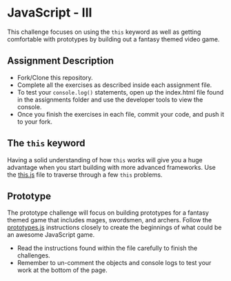 # JavaScript - III
This challenge focuses on using the `this` keyword as well as getting comfortable with prototypes by building out a fantasy themed video game.   

## Assignment Description

* Fork/Clone this repository.
* Complete all the exercises as described inside each assignment file.
* To test your `console.log()` statements, open up the index.html file found in the assignments folder and use the developer tools to view the console.  
* Once you finish the exercises in each file, commit your code, and push it to your fork. 

## The `this` keyword

Having a solid understanding of how `this` works will give you a huge advantage when you start building with more advanced frameworks. Use the [this.js](assignments/this.js) file to traverse through a few `this` problems.

## Prototype

The prototype challenge will focus on building prototypes for a fantasy themed game that includes mages, swordsmen, and archers.  Follow the [prototypes.js](assignments/this.js) instructions closely to create the beginnings of what could be an awesome JavaScript game.

* Read the instructions found within the file carefully to finish the challenges. 
* Remember to un-comment the objects and console logs to test your work at the bottom of the page.

